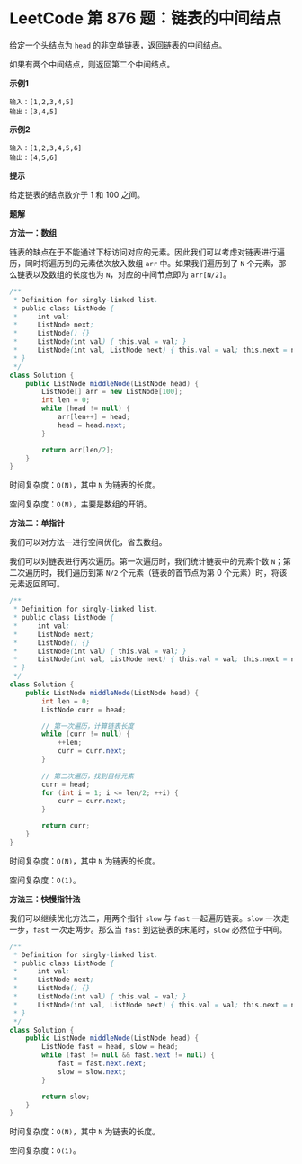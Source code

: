 # LeetCode 第 876 题：链表的中间结点

给定一个头结点为 `head` 的非空单链表，返回链表的中间结点。

如果有两个中间结点，则返回第二个中间结点。

**示例1**

```
输入：[1,2,3,4,5]
输出：[3,4,5]
```

**示例2**

```
输入：[1,2,3,4,5,6]
输出：[4,5,6]
```

**提示**

给定链表的结点数介于 1 和 100 之间。

**题解**

**方法一：数组**

链表的缺点在于不能通过下标访问对应的元素。因此我们可以考虑对链表进行遍历，同时将遍历到的元素依次放入数组 `arr` 中。如果我们遍历到了 `N` 个元素，那么链表以及数组的长度也为 `N`，对应的中间节点即为 `arr[N/2]`。

```java
/**
 * Definition for singly-linked list.
 * public class ListNode {
 *     int val;
 *     ListNode next;
 *     ListNode() {}
 *     ListNode(int val) { this.val = val; }
 *     ListNode(int val, ListNode next) { this.val = val; this.next = next; }
 * }
 */
class Solution {
    public ListNode middleNode(ListNode head) {
        ListNode[] arr = new ListNode[100];
        int len = 0;
        while (head != null) {
            arr[len++] = head;
            head = head.next;
        }

        return arr[len/2];
    }
}
```

时间复杂度：`O(N)`，其中 `N` 为链表的长度。

空间复杂度：`O(N)`，主要是数组的开销。

**方法二：单指针**

我们可以对方法一进行空间优化，省去数组。

我们可以对链表进行两次遍历。第一次遍历时，我们统计链表中的元素个数 `N`；第二次遍历时，我们遍历到第 `N/2` 个元素（链表的首节点为第 0 个元素）时，将该元素返回即可。

```java
/**
 * Definition for singly-linked list.
 * public class ListNode {
 *     int val;
 *     ListNode next;
 *     ListNode() {}
 *     ListNode(int val) { this.val = val; }
 *     ListNode(int val, ListNode next) { this.val = val; this.next = next; }
 * }
 */
class Solution {
    public ListNode middleNode(ListNode head) {
        int len = 0;
        ListNode curr = head;

        // 第一次遍历，计算链表长度
        while (curr != null) {
            ++len;
            curr = curr.next;
        }
        
        // 第二次遍历，找到目标元素
        curr = head;
        for (int i = 1; i <= len/2; ++i) {
            curr = curr.next;
        }

        return curr;
    }
}
```

时间复杂度：`O(N)`，其中 `N` 为链表的长度。

空间复杂度：`O(1)`。

**方法三：快慢指针法**

我们可以继续优化方法二，用两个指针 `slow` 与 `fast` 一起遍历链表。`slow` 一次走一步，`fast` 一次走两步。那么当 `fast` 到达链表的末尾时，`slow` 必然位于中间。

```java
/**
 * Definition for singly-linked list.
 * public class ListNode {
 *     int val;
 *     ListNode next;
 *     ListNode() {}
 *     ListNode(int val) { this.val = val; }
 *     ListNode(int val, ListNode next) { this.val = val; this.next = next; }
 * }
 */
class Solution {
    public ListNode middleNode(ListNode head) {
        ListNode fast = head, slow = head;
        while (fast != null && fast.next != null) {
            fast = fast.next.next;
            slow = slow.next;
        }

        return slow;
    }
}
```

时间复杂度：`O(N)`，其中 `N` 为链表的长度。

空间复杂度：`O(1)`。